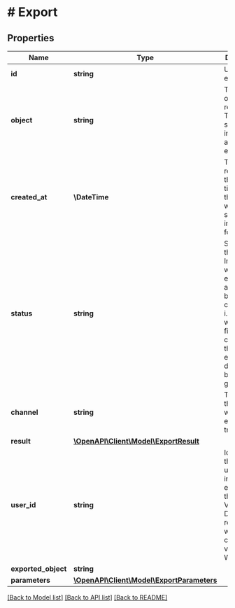 # # Export

## Properties

Name | Type | Description | Notes
------------ | ------------- | ------------- | -------------
**id** | **string** | Unique export ID. | [optional]
**object** | **string** | The type of object being represented. This object stores information about the export. | [optional] [default to 'export']
**created_at** | **\DateTime** | Timestamp representing the date and time when the export was scheduled in ISO 8601 format. | [optional]
**status** | **string** | Status of the export. Informs you whether the export has already been completed, i.e. indicates whether the file containing the exported data has been generated. | [optional]
**channel** | **string** | The channel through which the export was triggered. | [optional]
**result** | [**\OpenAPI\Client\Model\ExportResult**](ExportResult.md) |  | [optional]
**user_id** | **string** | Identifies the specific user who initiated the export through the Voucherify Dashboard; returned when the channel value is WEBSITE. | [optional]
**exported_object** | **string** |  | [optional]
**parameters** | [**\OpenAPI\Client\Model\ExportParameters**](ExportParameters.md) |  | [optional]

[[Back to Model list]](../../README.md#models) [[Back to API list]](../../README.md#endpoints) [[Back to README]](../../README.md)

